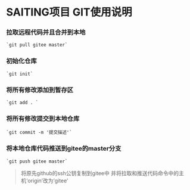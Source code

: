 # SAITING项目 GIT使用说明

### 拉取远程代码并且合并到本地
	`git pull gitee master`

### 初始化仓库 
	`git init`

### 将所有修改添加到暂存区
	`git add . `

### 将所有修改提交到本地仓库 
	`git commit -m '提交描述'`

### 将本地仓库代码推送到gitee的master分支 
	`git push gitee master`
  
>	将原先github的ssh公钥复制到gitee中 并将拉取和推送代码命令中的主机‘origin’改为‘gitee’
